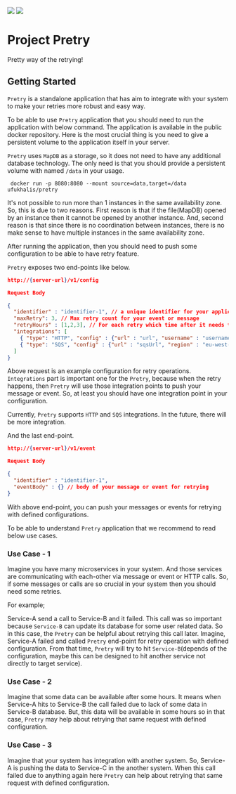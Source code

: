 <a href="https://codeclimate.com/github/ufukhalis/pretry/maintainability"><img src="https://api.codeclimate.com/v1/badges/de189d8ff47d77fc760d/maintainability" /></a>
<a href="https://hub.docker.com/r/ufukhalis/pretry"><img src="https://img.shields.io/docker/pulls/ufukhalis/pretry.svg" /></a>

# Project Pretry
Pretty way of the retrying!

## Getting Started

`Pretry` is a standalone application that has aim to integrate with your system to make your retries more robust and easy way.

To be able to use `Pretry` application that you should need to run the application with below command.
The application is available in the public docker repository. Here is the most crucial thing is you need to give a persistent volume to the application itself in your server.

`Pretry` uses `MapDB` as a storage, so it does not need to have any additional database technology.
The only need is that you should provide a persistent volume with named `/data` in your usage.

```shell
 docker run -p 8080:8080 --mount source=data,target=/data ufukhalis/pretry
```

It's not possible to run more than 1 instances in the same availability zone.
So, this is due to two reasons. First reason is that if the file(MapDB) opened by an instance then it cannot be opened by another instance.
And, second reason is that since there is no coordination between instances, there is no make sense to have multiple instances in the same availability zone.

After running the application, then you should need to push some configuration to be able to have retry feature.

`Pretry` exposes two end-points like below.

```json
http://{server-url}/v1/config

Request Body 

{
  "identifier" : "identifier-1", // a unique identifier for your application
  "maxRetry": 3, // Max retry count for your event or message
  "retryHours" : [1,2,3], // For each retry which time after it needs to be scheduled, so it should contain elements like maxRetry amount.
  "integrations": [
    { "type": "HTTP", "config" : {"url" : "url", "username" : "username", "password" : "password"} },
    { "type": "SQS", "config" : {"url" : "sqsUrl", "region" : "eu-west-1", "secretKey" : "secretKey", "accessKey" : "accessKey"} }
  ] 
}

```

Above request is an example configuration for retry operations.
`Integrations` part is important one for the `Pretry`, because when the retry happens, then `Pretry` will use those integration points to push your message or event.
So, at least you should have one integration point in your configuration.

Currently, `Pretry` supports `HTTP` and `SQS` integrations. In the future, there will be more integration.

And the last end-point.

```json
http://{server-url}/v1/event

Request Body

{
  "identifier" : "identifier-1",
  "eventBody" : {} // body of your message or event for retrying
}

```

With above end-point, you can push your messages or events for retrying with defined configurations.

To be able to understand `Pretry` application that we recommend to read below use cases.

### Use Case - 1
Imagine you have many microservices in your system. 
And those services are communicating with each-other via message or event or HTTP calls.
So, if some messages or calls are so crucial in your system then you should need some retries.

For example;

Service-A send a call to Service-B and it failed. 
This call was so important because `Service-B` can update its database for some user related data.
So in this case, the `Pretry` can be helpful about retrying this call later.
Imagine, Service-A failed and called `Pretry` end-point for retry operation with defined configuration.
From that time, `Pretry` will try to hit `Service-B`(depends of the configuration, maybe this can be designed to hit another service not directly to target service).


### Use Case - 2
Imagine that some data can be available after some hours.
It means when Service-A hits to Service-B the call failed due to lack of some data in Service-B database.
But, this data will be available in some hours so in that case, `Pretry` may help about retrying that same request with defined configuration.


### Use Case - 3
Imagine that your system has integration with another system.
So, Service-A is pushing the data to Service-C in the another system.
When this call failed due to anything again here `Pretry` can help about retrying that same request with defined configuration.
